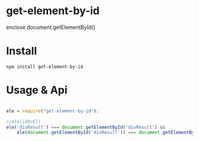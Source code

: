 # get-element-by-id
enclose document.getElementById()

# Install
```
npm install get-element-by-id
```

# Usage & Api
```javascript

ele = require("get-element-by-id");

//ele(idOrEl)
ele('divResult') === document.getElementById('divResult') &&
	ele(document.getElementById('divResult')) === document.getElementById('divResult');

```
